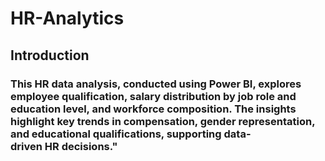 # HR-Analytics


## Introduction
### This HR data analysis, conducted using Power BI, explores employee qualification, salary distribution by job role and education level, and workforce composition. The insights highlight key trends in compensation, gender representation, and educational qualifications, supporting data-driven HR decisions."
